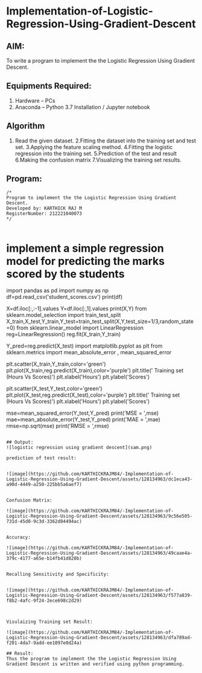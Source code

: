 # Implementation-of-Logistic-Regression-Using-Gradient-Descent

## AIM:
To write a program to implement the the Logistic Regression Using Gradient Descent.

## Equipments Required:
1. Hardware – PCs
2. Anaconda – Python 3.7 Installation / Jupyter notebook

## Algorithm
1. Read the given dataset.
2.Fitting the dataset into the training set and test set.
3.Applying the feature scaling method.
4.Fitting the logistic regression into the training set.
5.Prediction of the test and result
6.Making the confusion matrix 7.Visualizing the training set results.

## Program:
```
/*
Program to implement the the Logistic Regression Using Gradient Descent.
Developed by: KARTHICK RAJ M
RegisterNumber: 212221040073
*/


```
# implement a simple regression model for predicting the marks scored by the students

import pandas as pd
import numpy as np
df=pd.read_csv('student_scores.csv')
print(df)

X=df.iloc[:,:-1].values
Y=df.iloc[:,1].values
print(X,Y)
from sklearn.model_selection import train_test_split
X_train,X_test,Y_train,Y_test=train_test_split(X,Y,test_size=1/3,random_state=0)
from sklearn.linear_model import LinearRegression
reg=LinearRegression()
reg.fit(X_train,Y_train)

Y_pred=reg.predict(X_test)
import matplotlib.pyplot as plt
from sklearn.metrics import mean_absolute_error , mean_squared_error

plt.scatter(X_train,Y_train,color='green')
plt.plot(X_train,reg.predict(X_train),color='purple')
plt.title(' Training set (Hours Vs Scores)')
plt.xlabel('Hours')
plt.ylabel('Scores')

plt.scatter(X_test,Y_test,color='green')
plt.plot(X_test,reg.predict(X_test),color='purple')
plt.title(' Training set (Hours Vs Scores)')
plt.xlabel('Hours')
plt.ylabel('Scores')

mse=mean_squared_error(Y_test,Y_pred)
print('MSE = ',mse)
mae=mean_absolute_error(Y_test,Y_pred)
print('MAE = ',mae)
rmse=np.sqrt(mse)
print('RMSE = ',rmse)
```

## Output:
![logistic regression using gradient descent](sam.png)

prediction of test result:


![image](https://github.com/KARTHICKRAJM84/-Implementation-of-Logistic-Regression-Using-Gradient-Descent/assets/128134963/dc1eca43-a90d-4449-a250-225bb5a6aef7)


Confusion Matrix:

![image](https://github.com/KARTHICKRAJM84/-Implementation-of-Logistic-Regression-Using-Gradient-Descent/assets/128134963/9c56e505-731d-45d0-9c3d-3362d04494ac)


Accuracy:

![image](https://github.com/KARTHICKRAJM84/-Implementation-of-Logistic-Regression-Using-Gradient-Descent/assets/128134963/49caae4a-379c-4177-a65e-b14fb41d820b)


Recalling Sensitivity and Specificity:


![image](https://github.com/KARTHICKRAJM84/-Implementation-of-Logistic-Regression-Using-Gradient-Descent/assets/128134963/f577a839-f8b2-4afc-9f24-2ece698c2d29)



Visulaizing Training set Result:

![image](https://github.com/KARTHICKRAJM84/-Implementation-of-Logistic-Regression-Using-Gradient-Descent/assets/128134963/dfa789ad-f201-4da7-9add-ee1897e0d24a)

## Result:
Thus the program to implement the the Logistic Regression Using Gradient Descent is written and verified using python programming.

